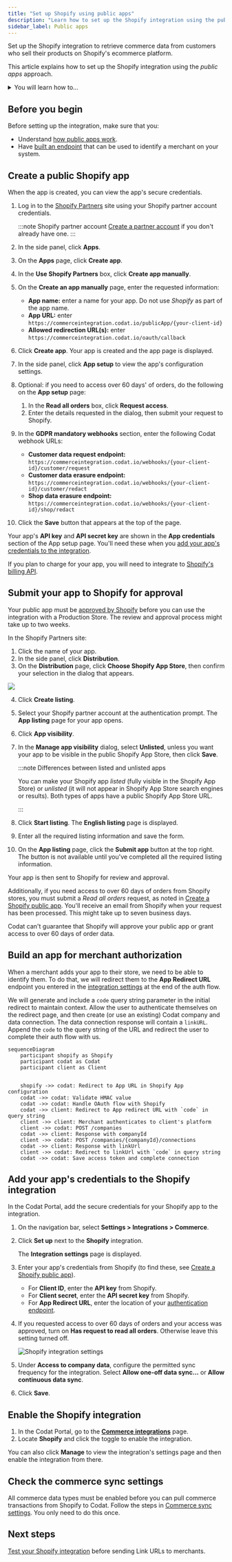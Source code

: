 ```yaml
---
title: "Set up Shopify using public apps"
description: "Learn how to set up the Shopify integration using the public apps approach to merchant data connection"
sidebar_label: Public apps
---
```


Set up the Shopify integration to retrieve commerce data from customers who sell their products on Shopify's ecommerce platform.

This article explains how to set up the Shopify integration using the _public apps_ approach.

<details>

<summary>You will learn how to...</summary>

- [Create a Shopify app](/integrations/commerce/shopify/commerce-shopify-public-apps#create-a-public-shopify-app)
- [Submit your app to Shopify for approval](/integrations/commerce/shopify/commerce-shopify-public-apps#submit-your-app-to-shopify-for-approval)
- [Buid an app for merchant authorization](/integrations/commerce/shopify/commerce-shopify-public-apps#build-an-app-for-merchant-authorization)
- [Add your app's credentials to the Shopify integration](/integrations/commerce/shopify/commerce-shopify-public-apps#add-your-apps-credentials-to-the-shopify-integration)
- [Enable the Shopify integration](/integrations/commerce/shopify/commerce-shopify-public-apps#enable-the-shopify-integration)
- [Check the commerce sync settings](/integrations/commerce/shopify/commerce-shopify-public-apps#check-the-commerce-sync-settings)

</details>

## Before you begin

Before setting up the integration, make sure that you:

- Understand [how public apps work](/integrations/commerce/shopify/commerce-shopify#about-public-apps).
- Have [built an endpoint](/integrations/commerce/shopify/commerce-shopify-public-apps#build-an-app-for-merchant-authorization) that can be used to identify a merchant on your system.

## Create a public Shopify app

When the app is created, you can view the app's secure credentials.

1. Log in to the [Shopify Partners](https://developers.shopify.com/) site using your Shopify partner account credentials.

   :::note Shopify partner account
   [Create a partner account](https://accounts.shopify.com/signup?rid=c272bffe-3e6f-4583-b6f2-f6bd71b340e5) if you don't already have one.
   :::

2. In the side panel, click **Apps**.
3. On the **Apps** page, click **Create app**.
4. In the **Use Shopify Partners** box, click **Create app manually**.
5. On the **Create an app manually** page, enter the requested information:
   - **App name:** enter a name for your app. Do not use _Shopify_ as part of the app name.
   - **App URL:** enter `https://commerceintegration.codat.io/publicApp/{your-client-id}`
   - **Allowed redirection URL(s):** enter `https://commerceintegration.codat.io/oauth/callback`
6. Click **Create app**. Your app is created and the app page is displayed.
7. In the side panel, click **App setup** to view the app's configuration settings.
8. Optional: if you need to access over 60 days' of orders, do the following on the **App setup** page:
   1. In the **Read all orders** box, click **Request access**.
   2. Enter the details requested in the dialog, then submit your request to Shopify.
9. In the **GDPR mandatory webhooks** section, enter the following Codat webhook URLs:
   - **Customer data request endpoint:** `https://commerceintegration.codat.io/webhooks/{your-client-id}/customer/request`
   - **Customer data erasure endpoint:** `https://commerceintegration.codat.io/webhooks/{your-client-id}/customer/redact`
   - **Shop data erasure endpoint:** `https://commerceintegration.codat.io/webhooks/{your-client-id}/shop/redact`
10. Click the **Save** button that appears at the top of the page.

Your app's **API key** and **API secret key** are shown in the **App credentials** section of the App setup page. You'll need these when you [add your app's credentials to the integration](/integrations/commerce/shopify/commerce-shopify-public-apps#add-your-apps-credentials-to-the-shopify-integration).

If you plan to charge for your app, you will need to integrate to [Shopify's billing API](https://shopify.dev/docs/apps/billing).

## Submit your app to Shopify for approval

Your public app must be [approved by Shopify](https://shopify.dev/apps/store/requirements) before you can use the integration with a Production Store. The review and approval process might take up to two weeks.

In the Shopify Partners site:

1. Click the name of your app.
2. In the side panel, click **Distribution**.
3. On the **Distribution** page, click **Choose Shopify App Store**, then confirm your selection in the dialog that appears.

<img src="/img/old/386725f-choose-shopify-app-store.png" />

4. Click **Create listing**.
5. Select your Shopify partner account at the authentication prompt. The **App listing** page for your app opens.
6. Click **App visibility**.
7. In the **Manage app visibility** dialog, select **Unlisted**, unless you want your app to be visible in the public Shopify App Store, then click **Save**.

   :::note Differences between listed and unlisted apps

   You can make your Shopify app _listed_ (fully visible in the Shopify App Store) or _unlisted_ (it will not appear in Shopify App Store search engines or results). Both types of apps have a public Shopify App Store URL.

   :::

8. Click **Start listing**. The **English listing** page is displayed.
9. Enter all the required listing information and save the form.
10. On the **App listing** page, click the **Submit app** button at the top right. The button is not available until you've completed all the required listing information.

Your app is then sent to Shopify for review and approval.

Additionally, if you need access to over 60 days of orders from Shopify stores, you must submit a _Read all orders_ request, as noted in [Create a Shopify public app](/integrations/commerce/shopify/commerce-shopify-public-apps#create-a-shopify-public-app). You'll receive an email from Shopify when your request has been processed. This might take up to seven business days.

Codat can't guarantee that Shopify will approve your public app or grant access to over 60 days of order data.

## Build an app for merchant authorization

When a merchant adds your app to their store, we need to be able to identify them. To do that, we will redirect them to the **App Redirect URL** endpoint you entered in the [integration settings](/integrations/commerce/shopify/commerce-shopify-public-apps#add-your-apps-credentials-to-the-shopify-integration) at the end of the auth flow. 

We will generate and include a `code` query string parameter in the initial redirect to maintain context. Allow the user to authenticate themselves on the redirect page, and then create (or use an existing) Codat company and data connection. The data connection response will contain a `linkURL`. Append the `code` to the query string of the URL and redirect the user to complete their auth flow with us.

```mermaid
sequenceDiagram
    participant shopify as Shopify
    participant codat as Codat
    participant client as Client


    shopify ->> codat: Redirect to App URL in Shopify App configuration
    codat ->> codat: Validate HMAC value
    codat ->> codat: Handle OAuth flow with Shopify
    codat ->> client: Redirect to App redirect URL with `code` in query string
    client ->> client: Merchant authenticates to client's platform
    client ->> codat: POST /companies
    codat ->> client: Response with companyId
    client ->> codat: POST /companies/{companyId}/connections
    codat ->> client: Response with linkUrl
    client ->> codat: Redirect to linkUrl with `code` in query string
    codat ->> codat: Save access token and complete connection
```

## Add your app's credentials to the Shopify integration

In the Codat Portal, add the secure credentials for your Shopify app to the integration.

1. On the navigation bar, select **Settings > Integrations > Commerce**.

2. Click **Set up** next to the **Shopify** integration.

   The **Integration settings** page is displayed.

3. Enter your app's credentials from Shopify (to find these, see [Create a Shopify public app](/integrations/commerce/shopify/commerce-shopify-public-apps#create-a-shopify-public-app)).
   - For **Client ID**, enter the **API key** from Shopify.
   - For **Client secret**, enter the **API secret key** from Shopify.
   - For **App Redirect URL**, enter the location of your [authentication endpoint](/integrations/commerce/shopify/commerce-shopify-public-apps#build-an-app-for-merchant-authorization).

4. If you requested access to over 60 days of orders and your access was approved, turn on **Has request to read all orders**. Otherwise leave this setting turned off.

   ![Shopify integration settings](/img/integrations/commerce/shopify/76d5c94-Shopify_integration_settings.png "The 'Has request to read all orders' checkbox on the Shopify integration settings page.")

5. Under **Access to company data**, configure the permitted sync frequency for the integration. Select **Allow one-off data sync…** or **Allow continuous data sync**.

6. Click **Save**.

## Enable the Shopify integration

1. In the Codat Portal, go to the <a className="external" href="https://app.codat.io/settings/integrations/commerce" target="blank">**Commerce integrations**</a> page.
2. Locate **Shopify** and click the toggle to enable the integration.

You can also click **Manage** to view the integration's settings page and then enable the integration from there.

## Check the commerce sync settings

All commerce data types must be enabled before you can pull commerce transactions from Shopify to Codat. Follow the steps in [Commerce sync settings](/integrations/commerce/commerce-sync-settings). You only need to do this once.

## Next steps

[Test your Shopify integration](test-shopify) before sending Link URLs to merchants.

